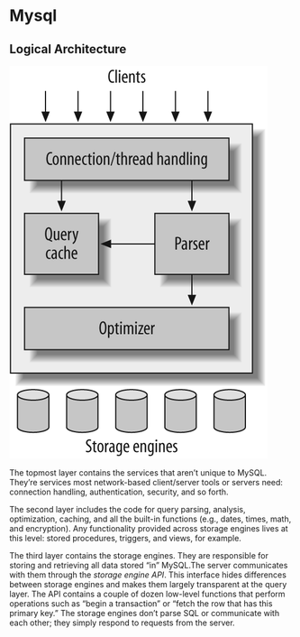 # Mysql

## Logical Architecture

![](../.gitbook/assets/httpatomoreillycomsourceoreillyimages206364.png)

The topmost layer contains the services that aren’t unique to MySQL. They’re services most network-based client/server tools or servers need: connection handling, authentication, security, and so forth.

The second layer includes the code for query parsing, analysis, optimization, caching, and all the built-in functions \(e.g., dates, times, math, and encryption\). Any functionality provided across storage engines lives at this level: stored procedures, triggers, and views, for example.

The third layer contains the storage engines. They are responsible for storing and retrieving all data stored “in” MySQL.The server communicates with them through the _storage engine API_. This interface hides differences between storage engines and makes them largely transparent at the query layer. The API contains a couple of dozen low-level functions that perform operations such as “begin a transaction” or “fetch the row that has this primary key.” The storage engines don’t parse SQL or communicate with each other; they simply respond to requests from the server.

